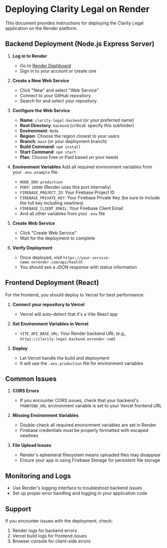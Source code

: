 # Deploying Clarity Legal on Render

This document provides instructions for deploying the Clarity Legal application on the Render platform.

## Backend Deployment (Node.js Express Server)

1. **Log in to Render**
   - Go to [Render Dashboard](https://dashboard.render.com/)
   - Sign in to your account or create one

2. **Create a New Web Service**
   - Click "New" and select "Web Service"
   - Connect to your GitHub repository
   - Search for and select your repository

3. **Configure the Web Service**
   - **Name**: `clarity-legal-backend` (or your preferred name)
   - **Root Directory**: `backend` (critical: specify this subfolder)
   - **Environment**: `Node`
   - **Region**: Choose the region closest to your users
   - **Branch**: `main` (or your deployment branch)
   - **Build Command**: `npm install`
   - **Start Command**: `npm start`
   - **Plan**: Choose Free or Paid based on your needs

4. **Environment Variables**
   Add all required environment variables from your `.env.example` file:
   - `NODE_ENV`: `production`
   - `PORT`: `10000` (Render uses this port internally)
   - `FIREBASE_PROJECT_ID`: Your Firebase Project ID
   - `FIREBASE_PRIVATE_KEY`: Your Firebase Private Key (be sure to include the full key including newlines)
   - `FIREBASE_CLIENT_EMAIL`: Your Firebase Client Email
   - And all other variables from your `.env` file

5. **Create Web Service**
   - Click "Create Web Service"
   - Wait for the deployment to complete
   
6. **Verify Deployment**
   - Once deployed, visit `https://your-service-name.onrender.com/api/health` 
   - You should see a JSON response with status information

## Frontend Deployment (React)

For the frontend, you should deploy to Vercel for best performance:

1. **Connect your repository to Vercel**
   - Vercel will auto-detect that it's a Vite React app

2. **Set Environment Variables in Vercel**
   - `VITE_API_BASE_URL`: Your Render backend URL (e.g., `https://clarity-legal-backend.onrender.com`)

3. **Deploy**
   - Let Vercel handle the build and deployment
   - It will use the `.env.production` file for environment variables

## Common Issues

1. **CORS Errors**
   - If you encounter CORS issues, check that your backend's `FRONTEND_URL` environment variable is set to your Vercel frontend URL

2. **Missing Environment Variables**
   - Double-check all required environment variables are set in Render
   - Firebase credentials must be properly formatted with escaped newlines

3. **File Upload Issues**
   - Render's ephemeral filesystem means uploaded files may disappear
   - Ensure your app is using Firebase Storage for persistent file storage

## Monitoring and Logs

- Use Render's logging interface to troubleshoot backend issues
- Set up proper error handling and logging in your application code

## Support

If you encounter issues with the deployment, check:
1. Render logs for backend errors
2. Vercel build logs for frontend issues
3. Browser console for client-side errors